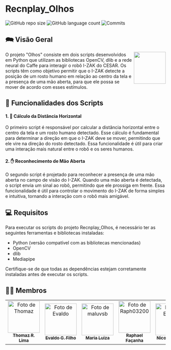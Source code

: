 # Recnplay_Olhos

![GitHub repo size](https://img.shields.io/github/repo-size/garagino/recnplay_olhos?style=flat)
![GitHub language count](https://img.shields.io/github/languages/count/garagino/recnplay_olhos?style=flat&logo=python)
![Commits](https://img.shields.io/github/commit-activity/t/garagino/recnplay_olhos?style=flat&logo=github)

## 🗪 Visão Geral

<p float="left">

<img align="right" width="100" src="https://images.emojiterra.com/twitter/v13.1/512px/1f440.png" />

O projeto "Olhos" consiste em dois scripts desenvolvidos em Python que utilizam as bibliotecas OpenCV, dlib e a rede neural do Caffe para interagir o robô I-ZAK do CESAR. Os scripts têm como objetivo permitir que o I-ZAK detecte a posição de um rosto humano em relação ao centro da tela e a presença de uma mão aberta, para que ele possa se mover de acordo com esses estímulos.

## 🔧 Funcionalidades dos Scripts

#### 1. 🧮 Cálculo da Distância Horizontal

O primeiro script é responsável por calcular a distância horizontal entre o centro da tela e um rosto humano detectado. Esse cálculo é fundamental para determinar a direção em que o I-ZAK deve se mover, permitindo que ele vire na direção do rosto detectado. Essa funcionalidade é útil para criar uma interação mais natural entre o robô e os seres humanos.

#### 2. ✋ Reconhecimento de Mão Aberta

O segundo script é projetado para reconhecer a presença de uma mão aberta no campo de visão do I-ZAK. Quando uma mão aberta é detectada, o script envia um sinal ao robô, permitindo que ele prossiga em frente. Essa funcionalidade é útil para controlar o movimento do I-ZAK de forma simples e intuitiva, tornando a interação com o robô mais amigável.

## 💻 Requisitos

Para executar os scripts do projeto Recnplay_Olhos, é necessário ter as seguintes ferramentas e bibliotecas instaladas:

- Python (versão compatível com as bibliotecas mencionadas)
- OpenCV
- dlib
- Mediapipe

Certifique-se de que todas as dependências estejam corretamente instaladas antes de executar os scripts.

<!--
## 🚀 Instalando <nome_do_projeto>

Para instalar o <nome_do_projeto>, siga estas etapas:

Linux e macOS:
```
<comando_de_instalação>
```

Windows:
```
<comando_de_instalação>
```
## ☕ Usando <nome_do_projeto>

Para usar <nome_do_projeto>, siga estas etapas:

```
<exemplo_de_uso>
```
--> 

## 👨‍🏭 Membros

<table>
  <tr>
    <td align="center">
      <a href="https://github.com/Thomazrlima">
        <img src="https://avatars3.githubusercontent.com/Thomazrlima" width="100px;" alt="Foto de Thomaz"/><br>
        <sub>
          <b>Thomaz R. Lima</b>
        </sub>
      </a>
    </td>
    <td align="center">
      <a href="https://github.com/evaldocunhaf">
        <img src="https://avatars3.githubusercontent.com/evaldocunhaf" width="100px;" alt="Foto de Evaldo"/><br>
        <sub>
          <b>Evaldo G. Filho</b>
        </sub>
      </a>
    </td>
    <td align="center">
      <a href="https://github.com/maluvsb">
        <img src="https://avatars3.githubusercontent.com/maluvsb" width="100px;" alt="Foto de maluvsb"/><br>
        <sub>
          <b>Maria Luiza</b>
        </sub>
      </a>
    </td>
    <td align="center">
      <a href="https://github.com/Raph03200">
        <img src="https://avatars3.githubusercontent.com/Raph03200" width="100px;" alt="Foto de Raph03200"/><br>
        <sub>
          <b>Raphael Façanha</b>
        </sub>
      </a>
    </td>
    <td align="center">
      <a href="https://github.com/NicoleVictory">
        <img src="https://avatars3.githubusercontent.com/NicoleVictory" width="100px;" alt="Foto de Evaldo"/><br>
        <sub>
          <b>Nicole Victory</b>
        </sub>
      </a>
    </td>
    <td align="center">
      <a href="https://github.com/MathBorgess">
        <img src="https://avatars3.githubusercontent.com/MathBorgess" width="100px;" alt="Foto de Evaldo"/><br>
        <sub>
          <b>Matheus Borges</b>
        </sub>
      </a>
    </td>
  </tr>
</table>
